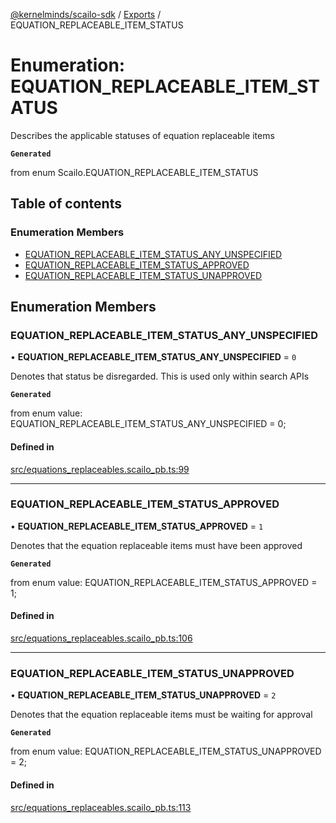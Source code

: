 [@kernelminds/scailo-sdk](../README.md) / [Exports](../modules.md) / EQUATION\_REPLACEABLE\_ITEM\_STATUS

# Enumeration: EQUATION\_REPLACEABLE\_ITEM\_STATUS

Describes the applicable statuses of equation replaceable items

**`Generated`**

from enum Scailo.EQUATION_REPLACEABLE_ITEM_STATUS

## Table of contents

### Enumeration Members

- [EQUATION\_REPLACEABLE\_ITEM\_STATUS\_ANY\_UNSPECIFIED](EQUATION_REPLACEABLE_ITEM_STATUS.md#equation_replaceable_item_status_any_unspecified)
- [EQUATION\_REPLACEABLE\_ITEM\_STATUS\_APPROVED](EQUATION_REPLACEABLE_ITEM_STATUS.md#equation_replaceable_item_status_approved)
- [EQUATION\_REPLACEABLE\_ITEM\_STATUS\_UNAPPROVED](EQUATION_REPLACEABLE_ITEM_STATUS.md#equation_replaceable_item_status_unapproved)

## Enumeration Members

### EQUATION\_REPLACEABLE\_ITEM\_STATUS\_ANY\_UNSPECIFIED

• **EQUATION\_REPLACEABLE\_ITEM\_STATUS\_ANY\_UNSPECIFIED** = ``0``

Denotes that status be disregarded. This is used only within search APIs

**`Generated`**

from enum value: EQUATION_REPLACEABLE_ITEM_STATUS_ANY_UNSPECIFIED = 0;

#### Defined in

[src/equations_replaceables.scailo_pb.ts:99](https://github.com/scailo/ts-sdk/blob/c10a36b57201dfa5903d4b53efa1e62aa6208936/src/equations_replaceables.scailo_pb.ts#L99)

___

### EQUATION\_REPLACEABLE\_ITEM\_STATUS\_APPROVED

• **EQUATION\_REPLACEABLE\_ITEM\_STATUS\_APPROVED** = ``1``

Denotes that the equation replaceable items must have been approved

**`Generated`**

from enum value: EQUATION_REPLACEABLE_ITEM_STATUS_APPROVED = 1;

#### Defined in

[src/equations_replaceables.scailo_pb.ts:106](https://github.com/scailo/ts-sdk/blob/c10a36b57201dfa5903d4b53efa1e62aa6208936/src/equations_replaceables.scailo_pb.ts#L106)

___

### EQUATION\_REPLACEABLE\_ITEM\_STATUS\_UNAPPROVED

• **EQUATION\_REPLACEABLE\_ITEM\_STATUS\_UNAPPROVED** = ``2``

Denotes that the equation replaceable items must be waiting for approval

**`Generated`**

from enum value: EQUATION_REPLACEABLE_ITEM_STATUS_UNAPPROVED = 2;

#### Defined in

[src/equations_replaceables.scailo_pb.ts:113](https://github.com/scailo/ts-sdk/blob/c10a36b57201dfa5903d4b53efa1e62aa6208936/src/equations_replaceables.scailo_pb.ts#L113)
